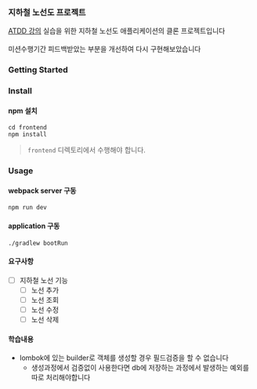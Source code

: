 ### 지하철 노선도 프로젝트
[ATDD 강의](https://edu.nextstep.camp/c/R89PYi5H) 실습을 위한 지하철 노선도 애플리케이션의 클론 프로젝트입니다
<br><br>
미션수행기간 피드백받았는 부분을 개선하여 다시 구현해보았습니다

### Getting Started

### Install
#### npm 설치
```
cd frontend
npm install
```
> `frontend` 디렉토리에서 수행해야 합니다.

### Usage
#### webpack server 구동
```
npm run dev
```
#### application 구동
```
./gradlew bootRun
```

#### 요구사항
- [ ] 지하철 노선 기능
  - [ ] 노선 추가
  - [ ] 노선 조회
  - [ ] 노선 수정
  - [ ] 노선 삭제

#### 학습내용
- lombok에 있는 builder로 객체를 생성할 경우 필드검증을 할 수 없습니다
  - 생성과정에서 검증없이 사용한다면 db에 저장하는 과정에서 발생하는 예외를 따로 처리해야합니다